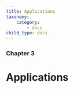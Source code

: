```yaml
---
title: Applications
taxonomy:
    category:
        - docs
child_type: docs
---
```


### Chapter 3

# Applications
